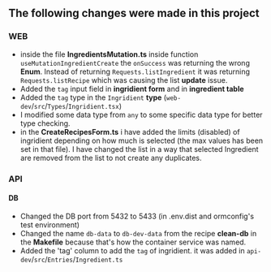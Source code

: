 ## The following changes were made in this project


### WEB
- inside the file **IngredientsMutation.ts** inside function `useMutationIngredientCreate` the `onSuccess` was returning the wrong **Enum**. Instead of returning `Requests.listIngredient` it was returning `Requests.listRecipe` which was causing the list **update** issue.
- Added the `tag` input field in **ingridient form** and in **ingredient table**
- Added the `tag` type in the `Ingridient` **type** (`web-dev`/`src`/`Types`/`Ingridient.tsx`)
- I modified some data type from `any` to some specific data type for better type checking.
- in the **CreateRecipesForm.ts** i have added the limits (disabled) of ingridient depending on how much is selected (the max values has been set in that file). I have changed the list in a way that selected Ingredient are removed from the list to not create any duplicates.


### API

#### DB
- Changed the DB port from 5432 to 5433 (in .env.dist and ormconfig's test environment)
- Changed the name `db-data` to `db-dev-data` from the recipe **clean-db** in the **Makefile** because that's how the container service was named.
- Added the 'tag' column to add the `tag` of ingridient. it was added in `api-dev`/`src`/`Entries`/`Ingredient.ts`
